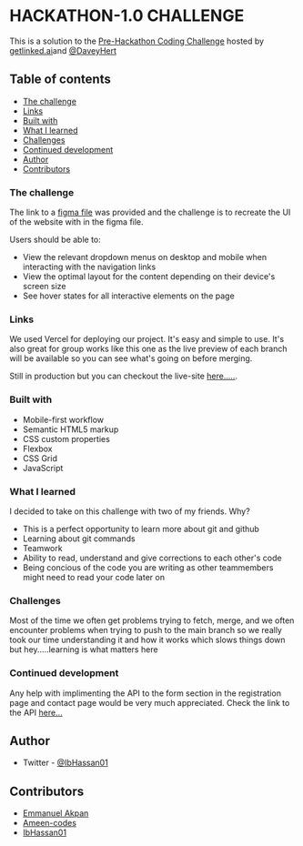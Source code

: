 # HACKATHON-1.0 CHALLENGE

This is a solution to the [Pre-Hackathon Coding Challenge](https://twitter.com/DaveyHert/status/1703730459929161923) hosted by [getlinked.ai](https://getlinked.ai)and [@DaveyHert](https://twitter.com/DaveyHert)

## Table of contents

  - [The challenge](#the-challenge)
  - [Links](#links)
  - [Built with](#built-with)
  - [What I learned](#what-i-learned)
  - [Challenges](#challenges)
  - [Continued development](#continued-development)
  - [Author](#author)
  - [Contributors](#contributors)

### The challenge

The link to a [figma file](https://www.figma.com/file/5WXTnOu1Yy7vjCDCGKSnib/Getlinked?type=design&node-id=0-1&mode=design&t=HjoXGqmatEgSVu5T-0) was provided and the challenge is to recreate the UI of the website with in the figma file.

Users should be able to:
  - View the relevant dropdown menus on desktop and mobile when interacting with the navigation links
  - View the optimal layout for the content depending on their device's screen size
  - See hover states for all interactive elements on the page


### Links
We used Vercel for deploying our project. It's easy and simple to use. It's also great for group works like this one as the live preview of each branch will be available so you can see what's going on before merging.

Still in production but you can checkout the live-site [here.....](https://hackaton-1-0.vercel.app/).

### Built with

  - Mobile-first workflow
  - Semantic HTML5 markup
  - CSS custom properties
  - Flexbox
  - CSS Grid
  - JavaScript
### What I learned

I decided to take on this challenge with two of my friends. Why?
  - This is a perfect opportunity to learn more about git and github
  - Learning about git commands
  - Teamwork
  - Ability to read, understand and give corrections to each other's code
  - Being concious of the code you are writing as other teammembers might need to read your code later on

### Challenges

Most of the time we often get problems trying to fetch, merge, and we often encounter problems when trying to push to the main branch so we really took our time understanding it and how it works which slows things down but hey.....learning is what matters here

### Continued development

Any help with implimenting the API to the form section in the registration page and contact page would be very much appreciated. Check the link to the API [here...](https://documenter.getpostman.com/view/13489492/2s9YC5zYA5)

## Author

  - Twitter - [@IbHassan01](https://twitter.com/IbHassan01)

## Contributors
  - [Emmanuel Akpan](https://github.com/heisemmaco-dev)
  - [Ameen-codes](https://github.com/Ameen-codes)
  - [IbHassan01](https://github.com/IbHassan01)